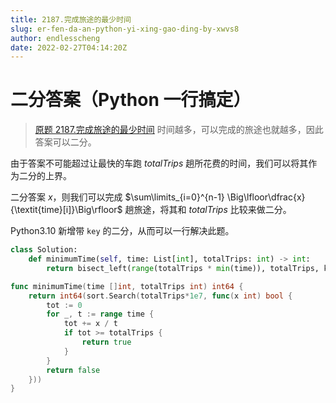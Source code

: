 ```yaml
---
title: 2187.完成旅途的最少时间
slug: er-fen-da-an-python-yi-xing-gao-ding-by-xwvs8
author: endlesscheng
date: 2022-02-27T04:14:20Z
---
```

# 二分答案（Python 一行搞定）
 
> [原题 2187.完成旅途的最少时间](https://leetcode.cn/problems/minimum-time-to-complete-trips)
时间越多，可以完成的旅途也就越多，因此答案可以二分。

由于答案不可能超过让最快的车跑 $\textit{totalTrips}$ 趟所花费的时间，我们可以将其作为二分的上界。

二分答案 $x$，则我们可以完成 $\sum\limits_{i=0}^{n-1} \Big\lfloor\dfrac{x}{\textit{time}[i]}\Big\rfloor$ 趟旅途，将其和 $\textit{totalTrips}$ 比较来做二分。

Python3.10 新增带 `key` 的二分，从而可以一行解决此题。

```Python [sol1-Python3]
class Solution:
    def minimumTime(self, time: List[int], totalTrips: int) -> int:
        return bisect_left(range(totalTrips * min(time)), totalTrips, key=lambda x: sum(x // t for t in time))
```

```go [sol1-Go]
func minimumTime(time []int, totalTrips int) int64 {
	return int64(sort.Search(totalTrips*1e7, func(x int) bool {
		tot := 0
		for _, t := range time {
			tot += x / t
			if tot >= totalTrips {
				return true
			}
		}
		return false
	}))
}
```

